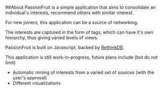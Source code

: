 ##About
PassionFruit is a simple application that aims to consolidate an individual's interests, recommend others with similar interest.

For new joiners, this application can be a source of networking.

The interests are captured in the form of tags, which can have it's own hierarchy, thus giving varied levels of views.

PassionFruit is built on Javascript, backed by [RethinkDB](http://www.rethinkdb.com).

This application is still work-in-progress, future plans include (but do not limit)
* Automatic mining of interests from a varied set of sources (with the user's approval)
* Different visualizations